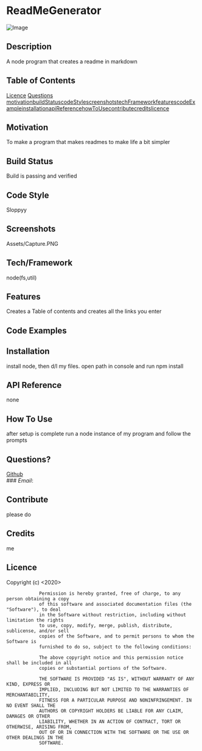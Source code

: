 # ReadMeGenerator
![Image](https://img.shields.io/badge/Licence-MIT-green)
## Description
A node program that creates a readme in markdown
## Table of Contents
[Licence](#Licence)
 [Questions](#Questions)
[motivation](#motivation)[buildStatus](#buildStatus)[codeStyle](#codeStyle)[screenshots](#screenshots)[techFramework](#techFramework)[features](#features)[codeExample](#codeExample)[installation](#installation)[apiReference](#apiReference)[howToUse](#howToUse)[contribute](#contribute)[credits](#credits)[licence](#licence)
## Motivation <a name="motivation"></a>
To make a program that makes readmes to make life a bit simpler
## Build Status <a name="buildStatus"></a>
Build is passing and verified
## Code Style <a name="codeStyle"></a>
Sloppyy
## Screenshots <a name="screenshots"></a>
Assets/Capture.PNG
## Tech/Framework <a name="techFramework"></a>
node(fs,util)
## Features <a name="features"></a>
Creates a Table of contents and creates all the links you enter
## Code Examples <a name="codeExamples"></a>
## Installation <a name="installation"></a>
install node, then d/l my files. open path in console and run npm install
## API Reference <a name="apiReference"></a>
none
## How To Use <a name="howToUse"></a>
after setup is complete run a node instance of my program and follow the prompts
## Questions? <a name="Questions"></a>
 [Github](https://github.com/rickycohen88)<br>### *Email*:<Redacted>
## Contribute <a name="contribute"></a>
please do
## Credits <a name="credits"></a>
me
## Licence <a name="Licence"></a>


 Copyright (c) <2020> <rickycohen88>

                Permission is hereby granted, free of charge, to any person obtaining a copy
                of this software and associated documentation files (the "Software"), to deal
                in the Software without restriction, including without limitation the rights
                to use, copy, modify, merge, publish, distribute, sublicense, and/or sell
                copies of the Software, and to permit persons to whom the Software is
                furnished to do so, subject to the following conditions:
                
                The above copyright notice and this permission notice shall be included in all
                copies or substantial portions of the Software.
                
                THE SOFTWARE IS PROVIDED "AS IS", WITHOUT WARRANTY OF ANY KIND, EXPRESS OR
                IMPLIED, INCLUDING BUT NOT LIMITED TO THE WARRANTIES OF MERCHANTABILITY,
                FITNESS FOR A PARTICULAR PURPOSE AND NONINFRINGEMENT. IN NO EVENT SHALL THE
                AUTHORS OR COPYRIGHT HOLDERS BE LIABLE FOR ANY CLAIM, DAMAGES OR OTHER
                LIABILITY, WHETHER IN AN ACTION OF CONTRACT, TORT OR OTHERWISE, ARISING FROM,
                OUT OF OR IN CONNECTION WITH THE SOFTWARE OR THE USE OR OTHER DEALINGS IN THE
                SOFTWARE.